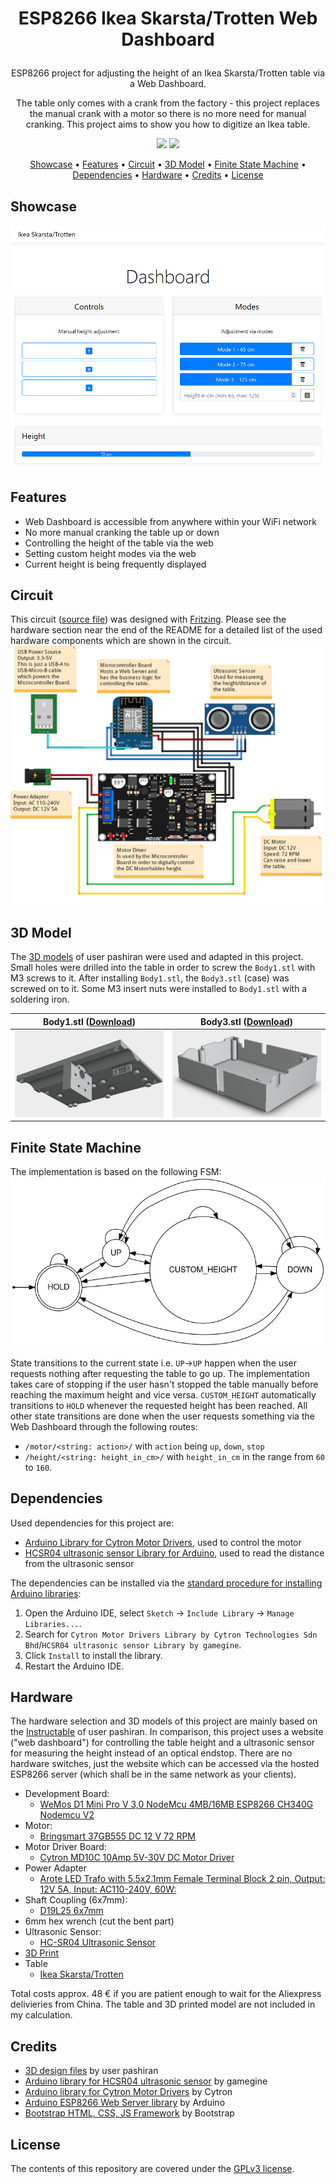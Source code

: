 <h1>
  <p align="center">
     ESP8266 Ikea Skarsta/Trotten Web Dashboard
  </p>
</h1> 

<p align="center">
ESP8266 project for adjusting the height of an Ikea Skarsta/Trotten table via a Web Dashboard.
</p>

<p align="center">
The table only comes with a crank from the factory - this project replaces the manual crank with a motor so there is no more need for manual cranking. This project aims to show you how to digitize an Ikea table.
</p>

<div align="center">
   <a href="https://github.com/flosommerfeld/ESP8266-Ikea-Skarsta-WebDashboard/stargazers"><img src="https://img.shields.io/github/stars/flosommerfeld/ESP8266-Ikea-Skarsta-WebDashboard.svg?style=plasticr"/></a>
   <img src="https://github.com/flosommerfeld/ESP8266-Ikea-Skarsta-WebDashboard/actions/workflows/build-arduino-sketches.yml/badge.svg?style=plasticr"/>
</div>

<p align="center">
  <a href="#showcase">Showcase</a> •
  <a href="#features">Features</a> •
  <a href="#circuit">Circuit</a> •
  <a href="#3d-model"> 3D Model</a> •
  <a href="#finite-state-machine">Finite State Machine</a> •
  <a href="#dependencies">Dependencies</a> •
  <a href="#hardware">Hardware</a> •
  <a href="#credits">Credits</a> •
  <a href="#license">License</a>
</p>

## Showcase

![Dashboard](res/img/dashboard.png)


## Features

- Web Dashboard is accessible from anywhere within your WiFi network
- No more manual cranking the table up or down
- Controlling the height of the table via the web
- Setting custom height modes via the web
- Current height is being frequently displayed

## Circuit

This circuit ([source file](res/circuit.fzz)) was designed with [Fritzing](https://fritzing.org/). Please see the hardware section near the end of the README for a detailed list of the used hardware components which are shown in the circuit.
![Circuit](res/img/circuit.png)

## 3D Model

The [3D models](#credits) of user pashiran were used and adapted in this project.
Small holes were drilled into the table in order to screw the `Body1.stl` with M3 screws to it. After installing `Body1.stl`, the  `Body3.stl` (case) was screwed on to it.  Some M3 insert nuts were installed to `Body1.stl` with a soldering iron.

Body1.stl ([Download](https://content.instructables.com/ORIG/FHK/3039/KJWV4CPV/FHK3039KJWV4CPV.stl)) | Body3.stl ([Download](https://content.instructables.com/ORIG/F6Q/4HMT/KJWV4CPX/F6Q4HMTKJWV4CPX.stl))
--- | ---
![3D model 1](res/img/body1.png) | ![3D model 2](res/img/body3.png)

## Finite State Machine

The implementation is based on the following FSM:
![FSM](res/img/fsm.png)

State transitions to the current state i.e. `UP`->`UP` happen when the user requests nothing after requesting the table to go up. The implementation takes care of stopping if the user hasn't stopped the table manually before reaching the maximum height and vice versa. `CUSTOM_HEIGHT` automatically transitions to `HOLD` whenever the requested height has been reached.
All other state transitions are done when the user requests something via the Web Dashboard through the following routes:

- `/motor/<string: action>/` with `action` being `up`, `down`, `stop`
- `/height/<string: height_in_cm>/` with `height_in_cm` in the range from `60` to `160`.

## Dependencies

Used dependencies for this project are:

- [Arduino Library for Cytron Motor Drivers](https://github.com/CytronTechnologies/CytronMotorDriver), used to control the motor
- [HCSR04 ultrasonic sensor Library for Arduino](https://github.com/gamegine/HCSR04-ultrasonic-sensor-lib), used to read the distance from the ultrasonic sensor

The dependencies can be installed via the [standard procedure for installing Arduino libraries](https://docs.arduino.cc/software/ide-v1/tutorials/installing-libraries):

1. Open the Arduino IDE, select `Sketch` -> `Include Library` -> `Manage Libraries...`.
2. Search for `Cytron Motor Drivers Library by Cytron Technologies Sdn Bhd`/`HCSR04 ultrasonic sensor Library by gamegine`.
3. Click `Install` to install the library.
4. Restart the Arduino IDE.

## Hardware

The hardware selection and 3D models of this project are mainly based on the [Instructable](https://www.instructables.com/Motorizing-an-IKEA-SKARSTA-Table/) of user pashiran. In comparison, this project uses a website ("web dashboard") for controlling the table height and a ultrasonic sensor for measuring the height instead of an optical endstop. There are no hardware switches, just the website which can be accessed via the hosted ESP8266 server (which shall be in the same network as your clients).

- Development Board:
  - [WeMos D1 Mini Pro V 3,0 NodeMcu 4MB/16MB ESP8266 CH340G Nodemcu V2](https://de.aliexpress.com/item/32831353752.html?gatewayAdapt=glo2deu&spm=a2g0o.order_list.0.0.21ef5c5fNLvT1b)
- Motor:
  - [Bringsmart 37GB555 DC 12 V 72 RPM](https://de.aliexpress.com/item/32968002582.html?gatewayAdapt=glo2deu&s...)
- Motor Driver Board:
  - [Cytron MD10C 10Amp 5V-30V DC Motor Driver](https://www.cytron.io/p-10amp-5v-30v-dc-motor-driver)
- Power Adapter
  - [Arote LED Trafo with 5.5x2.1mm Female Terminal Block 2 pin, Output: 12V 5A, Input: AC110-240V, 60W:](https://www.amazon.de/Netzteil-Netzadapter-Transformator-Kaltger%C3%A4testecker-Streifen/dp/B07FNMKTBL/ref=sr_1_11?__mk_de_DE=%C3%85M%C3%85%C5%BD%C3%95%C3%91&crid=233AIX93POJ85&keywords=12v+5a+ledmo&qid=1650661898&s=lighting&sprefix=12v+5a+ledmo%2Clighting%2C62&sr=1-11)
- Shaft Coupling (6x7mm):
  - [D19L25 6x7mm](https://de.aliexpress.com/item/32874492868.html?gatewayAdapt=glo2deu&spm=a2g0o.order_list.0.0.21ef5c5fNLvT1b)
- 6mm hex wrench (cut the bent part)
- Ultrasonic Sensor:
  - [HC-SR04 Ultrasonic Sensor](https://de.aliexpress.com/item/32713522570.html?spm=a2g0o.productlist.0.0.58c243e2we2vYW&algo_pvid=2e213689-3fc1-4270-987c-e4d37fbf131a&algo_exp_id=2e213689-3fc1-4270-987c-e4d37fbf131a-0&pdp_ext_f=%7B%22sku_id%22%3A%2210000002708227828%22%7D&pdp_pi=-1%3B1.17%3B-1%3B-1%40salePrice%3BEUR%3Bsearch-mainSearch)
- [3D Print](#credits)
- Table
  - [Ikea Skarsta/Trotten](https://www.ikea.com/nl/nl/p/skarsta-trotten-bureau-zit-sta-beige-wit-s29477959/)

Total costs approx. 48 € if you are patient enough to wait for the Aliexpress delivieries from China. The table and 3D printed model are not included in my calculation.

## Credits

- [3D design files](https://www.instructables.com/Motorizing-an-IKEA-SKARSTA-Table/) by user pashiran
- [Arduino library for HCSR04 ultrasonic sensor](https://github.com/gamegine/HCSR04-ultrasonic-sensor-lib) by gamegine
- [Arduino library for Cytron Motor Drivers](https://github.com/CytronTechnologies/CytronMotorDriver) by Cytron
- [Arduino ESP8266 Web Server library](https://github.com/esp8266/Arduino/tree/master/libraries/ESP8266WebServer) by Arduino
- [Bootstrap HTML, CSS, JS Framework](https://getbootstrap.com/) by Bootstrap

## License

The contents of this repository are covered under the [GPLv3 license](LICENSE).
